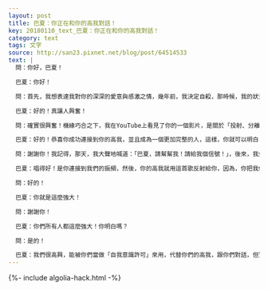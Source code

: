 ```yaml
---
layout: post
title: 巴夏：你正在和你的高我對話！
key: 20180110_text_巴夏：你正在和你的高我對話！
category: text
tags: 文字
source: http://san23.pixnet.net/blog/post/64514533
text: |
  問：你好，巴夏！

  巴夏：你好！

  問：首先，我想表達我對你的深深的愛意與感激之情，幾年前，我決定自殺，那時候，我的狀況很糟糕

  巴夏：好的！真讓人興奮！

  問：確實很興奮！機緣巧合之下，我在YouTube上看見了你的一個影片，是關於「投射、分離和拒絕」的這影片讓我感到醍醐灌頂，打開了我的心扉，也讓我弄清楚腦袋中要自殺的負面衝動

  巴夏：好的！恭喜你成功連接到你的高我，並且成為一個更加完整的人，這樣，你就可以明白：你可以出發於喜悅而行動，而不是出發於你的恐懼

  問：謝謝你！我記得，那天，我大聲地喊道：「巴夏，請幫幫我！請給我個信號！」，後來，我坐進車，打開收音機，我聽到一首不知道歌名的歌，其中有一句歌詞是：嘿！我站在世界之巔！

  巴夏：唱得好！是你連接到我們的振頻，然後，你的高我就用這首歌反射給你，因為，你把我們當「自我意識許可」來用，從而為你自己創造你所需要的「同步性」，所以，謝謝你，也歡迎你隨時使用我們，但真正做這事的人，是你自己！

  問：好的！

  巴夏：你就是這麼強大！

  問：謝謝你！

  巴夏：你們所有人都這麼強大！你明白嗎？

  問：是的！

  巴夏：我們很高興，能被你們當做「自我意識許可」來用，代替你們的高我，跟你們對話，但實際上，此時此刻，你正在和你的高我對話，你們，使用我們這個「面具」，讓對話的過程更容易被你們所接受，因為，你們中的很多人都不相信自己可以和高我對話，所以，我們很高興當你們的「自我意識許可」，而這，正是此刻所發生的事
---
```


{%- include algolia-hack.html -%}

